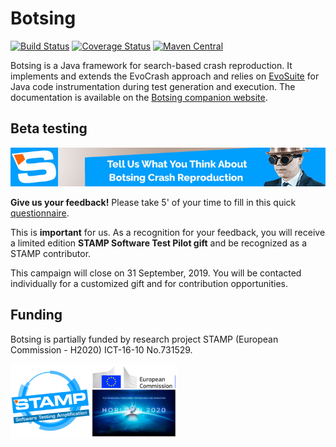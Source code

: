 
# Botsing

[![Build Status](https://travis-ci.org/STAMP-project/botsing.svg?branch=master)](https://travis-ci.org/STAMP-project/botsing)
[![Coverage Status](https://coveralls.io/repos/github/STAMP-project/botsing/badge.svg?branch=master)](https://coveralls.io/github/STAMP-project/botsing?branch=master)
[![Maven Central](https://img.shields.io/maven-central/v/eu.stamp-project/botsing-reproduction.svg?label=Maven%20Central)](https://search.maven.org/search?q=g:%22eu.stamp-project%22%20AND%20a:%22botsing-reproduction%22)

Botsing is a Java framework for search-based crash reproduction. It implements and extends the EvoCrash approach and relies on [EvoSuite](http://www.evosuite.org) for Java code instrumentation during test generation and execution. The documentation is available on the [Botsing companion website](https://stamp-project.github.io/botsing).

## Beta testing


[![Beta testing campain banner](docs/assets/beta_banner.jpg)](https://www.stamp-project.eu/view/main/betatestingsurvey/)

**Give us your feedback!** Please take 5' of your time to fill in this quick [questionnaire](https://www.stamp-project.eu/view/main/betatestingsurvey/).

This is **important** for us. As a recognition for your feedback, you will receive a limited edition **STAMP Software Test Pilot gift** and be recognized as a STAMP contributor. 

This campaign will close on 31 September, 2019. You will be contacted individually for a customized gift and for contribution opportunities.


## Funding

Botsing is partially funded by research project STAMP (European Commission - H2020) ICT-16-10 No.731529.

![STAMP - European Commission - H2020](docs/assets/logo_readme_md.png)
